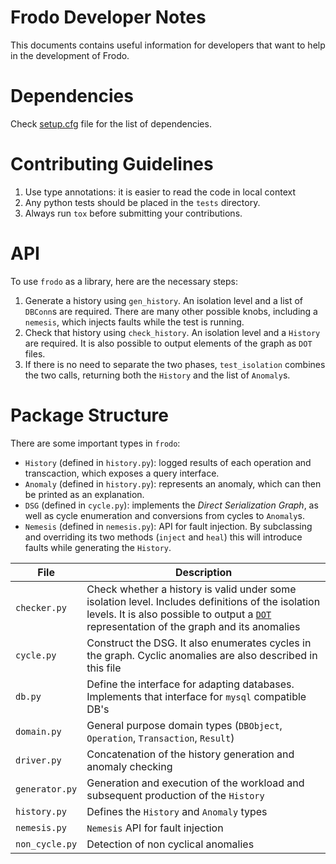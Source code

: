 # Frodo Developer Notes

This documents contains useful information for developers that want to help in the development of Frodo.

# Dependencies

Check [setup.cfg](setup.cfg) file for the list of dependencies.

# Contributing Guidelines

 1. Use type annotations: it is easier to read the code in local context
 1. Any python tests should be placed in the `tests` directory.
 1. Always run `tox` before submitting your contributions.


# API

To use `frodo` as a library, here are the necessary steps:

 1. Generate a history using `gen_history`. An isolation level and a list of `DBConn`s are required. There are many other possible knobs, including a `nemesis`, which injects faults while the test is running.
 1. Check that history using `check_history`. An isolation level and a `History` are required. It is also possible to output elements of the graph as `DOT` files.
 1. If there is no need to separate the two phases, `test_isolation` combines the two calls, returning both the `History` and the list of `Anomaly`s.

# Package Structure

There are some important types in `frodo`:

 * `History` (defined in `history.py`): logged results of each operation and transcaction, which exposes a query interface.
 * `Anomaly` (defined in `history.py`): represents an anomaly, which can then be printed as an explanation.
 * `DSG` (defined in `cycle.py`): implements the _Direct Serialization Graph_, as well as cycle enumeration and conversions from cycles to `Anomaly`s.
 * `Nemesis` (defined in `nemesis.py`): API for fault injection. By subclassing and overriding its two methods (`inject` and `heal`) this will introduce faults while generating the `History`.

|File | Description|
|-----|----------|
|`checker.py` | Check whether a history is valid under some isolation level. Includes definitions of the isolation levels. It is also possible to output a [`DOT`](https://en.wikipedia.org/wiki/DOT_(graph_description_language)) representation of the graph and its anomalies|
|`cycle.py` | Construct the DSG. It also enumerates cycles in the graph. Cyclic anomalies are also described in this file |
|`db.py` | Define the interface for adapting databases. Implements that interface for `mysql` compatible DB's |
|`domain.py` | General purpose domain types (`DBObject`, `Operation`, `Transaction`, `Result`) |
|`driver.py` | Concatenation of the history generation and anomaly checking |
|`generator.py` | Generation and execution of the workload and subsequent production of the `History` |
|`history.py` | Defines the `History` and `Anomaly` types |
|`nemesis.py` | `Nemesis` API for fault injection |
|`non_cycle.py` | Detection of non cyclical anomalies |
